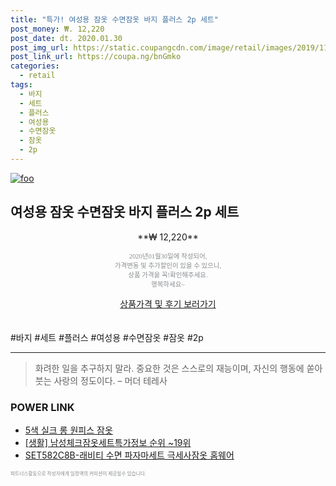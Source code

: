 ```yaml
--- 
title: "특가! 여성용 잠옷 수면잠옷 바지 플러스 2p 세트" 
post_money: ₩. 12,220 
post_date: dt. 2020.01.30 
post_img_url: https://static.coupangcdn.com/image/retail/images/2019/11/06/18/9/f2a4ec38-c2c8-4f0c-ac8e-ff62e25f163e.jpg 
post_link_url: https://coupa.ng/bnGmko 
categories: 
  - retail 
tags: 
  - 바지 
  - 세트 
  - 플러스 
  - 여성용 
  - 수면잠옷 
  - 잠옷 
  - 2p 
--- 
```

[![foo](https://static.coupangcdn.com/image/retail/images/2019/11/06/18/9/f2a4ec38-c2c8-4f0c-ac8e-ff62e25f163e.jpg)](https://coupa.ng/bnGmko) 

## 여성용 잠옷 수면잠옷 바지 플러스 2p 세트 
<p style="text-align: center;">**₩ 12,220**</p> 
<p style="text-align: center;"><span style="color: #898c8f; font-family: Georgia,Times,serif; font-size: 0.75em;">2020년01월30일에 작성되어, <br>가격변동 및 추가할인이 있을 수 있으니,<br> 상품 가격을 꼭!확인해주세요.<br>행복하세요~</span> 
</p>	 
<div markdown="0" style="text-align: center;"><a href="https://coupa.ng/bnGmko" class="btn btn--success">상품가격 및 후기 보러가기</a></div> 
<br><br> 
  #바지 #세트 #플러스 #여성용 #수면잠옷 #잠옷 #2p 
<hr> 

> 화려한 일을 추구하지 말라. 중요한 것은 스스로의 재능이며, 자신의 행동에 쏟아 붓는 사랑의 정도이다. – 머더 테레사 


### POWER LINK

* <a href="https://blog.naver.com/fasyy4321/221785814718" target="_blank">5색 실크 롱 원피스 잠옷</a>
* <a href="https://blog.naver.com/sakai111/221772303385" target="_blank"> [생활] 남성체크잠옷세트특가정보 순위 ~19위</a>
* <a href="https://blog.naver.com/fasyy4321/221776868998" target="_blank">SET582C8B-래비티 수면 파자마세트 극세사잠옷 홈웨어</a>

<span style="color: #898c8f; font-family: Georgia,Times,serif; font-size: 0.55em;">파트너스활동으로 작성자에게 일정액의 커미션이 제공될수 있습니다.</span> 
